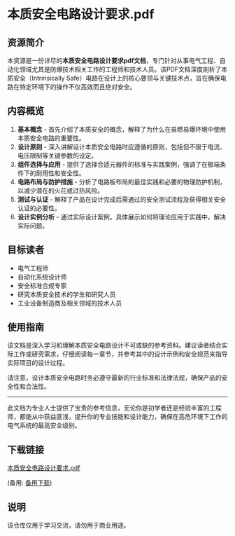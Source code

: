 # 本质安全电路设计要求.pdf

## 资源简介

本资源是一份详尽的**本质安全电路设计要求pdf文档**，专门针对从事电气工程、自动化领域尤其是防爆技术相关工作的工程师和技术人员。该PDF文档深度剖析了本质安全（Intrinsically Safe）电路在设计上的核心要领与关键技术点，旨在确保电路在特定环境下的操作不仅高效而且绝对安全。

## 内容概览

1. **基本概念** - 首先介绍了本质安全的概念，解释了为什么在易燃易爆环境中使用本质安全电路的重要性。
2. **设计原则** - 深入讲解设计本质安全电路时应遵循的原则，包括但不限于电流、电压限制等关键参数的设定。
3. **组件选择与应用** - 提供了选择合适元器件的标准与实践案例，强调了在极端条件下的耐用性和安全性。
4. **电路布局与防护措施** - 分析了电路板布局的最佳实践和必要的物理防护机制，以减少潜在的火花或过热风险。
5. **测试与认证** - 解释了产品在设计完成后需通过的安全测试流程及获得相关安全认证的必要性。
6. **设计实例分析** - 通过实际设计案例，具体展示如何将理论应用于实践中，解决实际问题。

## 目标读者

- 电气工程师
- 自动化系统设计师
- 安全标准合规专家
- 研究本质安全技术的学生和研究人员
- 工业设备制造商及相关领域的技术人员

## 使用指南

该文档是深入学习和理解本质安全电路设计不可或缺的参考资料。建议读者结合实际工作或研究需求，仔细阅读每一章节，并参考其中的设计示例和安全规范来指导实际项目的设计过程。

请注意，设计本质安全电路时务必遵守最新的行业标准和法律法规，确保产品的安全性和合法性。

---

此文档为专业人士提供了宝贵的参考信息，无论你是初学者还是经验丰富的工程师，都能从中获益匪浅，提升你的专业技能和设计能力，确保在高危环境下工作的电气系统的最高安全级别。

## 下载链接
[本质安全电路设计要求.pdf](https://pan.quark.cn/s/906feea532fb) 

(备用: [备用下载](https://pan.baidu.com/s/1dkDjeVEyJNf129-CY8Rgsw?pwd=1234))

## 说明

该仓库仅用于学习交流，请勿用于商业用途。
